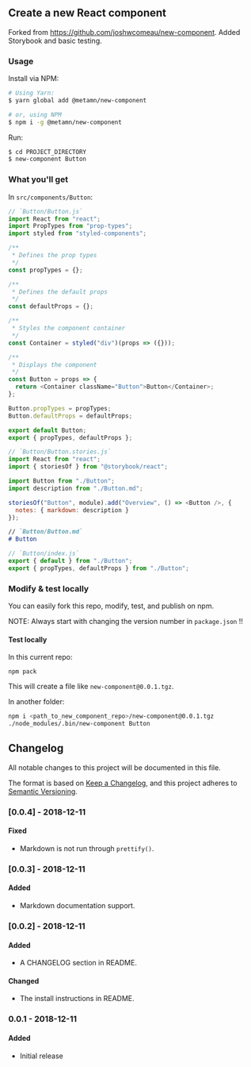 ## Create a new React component

Forked from https://github.com/joshwcomeau/new-component.
Added Storybook and basic testing.

### Usage

Install via NPM:

```bash
# Using Yarn:
$ yarn global add @metamn/new-component

# or, using NPM
$ npm i -g @metamn/new-component
```

Run:

```bash
$ cd PROJECT_DIRECTORY
$ new-component Button
```

### What you'll get

In `src/components/Button`:

```Javascript
// `Button/Button.js`
import React from "react";
import PropTypes from "prop-types";
import styled from "styled-components";

/**
 * Defines the prop types
 */
const propTypes = {};

/**
 * Defines the default props
 */
const defaultProps = {};

/**
 * Styles the component container
 */
const Container = styled("div")(props => ({}));

/**
 * Displays the component
 */
const Button = props => {
  return <Container className="Button">Button</Container>;
};

Button.propTypes = propTypes;
Button.defaultProps = defaultProps;

export default Button;
export { propTypes, defaultProps };
```

```Javascript
// `Button/Button.stories.js`
import React from "react";
import { storiesOf } from "@storybook/react";

import Button from "./Button";
import description from "./Button.md";

storiesOf("Button", module).add("Overview", () => <Button />, {
  notes: { markdown: description }
});
```

```Markdown
// `Button/Button.md`
# Button
```

```Javascript
// `Button/index.js`
export { default } from "./Button";
export { propTypes, defaultProps } from "./Button";
```

### Modify & test locally

You can easily fork this repo, modify, test, and publish on npm.

NOTE: Always start with changing the version number in `package.json` !!

#### Test locally

In this current repo:

```shell
npm pack
```

This will create a file like `new-component@0.0.1.tgz`.

In another folder:

```bash
npm i <path_to_new_component_repo>/new-component@0.0.1.tgz
./node_modules/.bin/new-component Button
```

## Changelog

All notable changes to this project will be documented in this file.

The format is based on [Keep a Changelog](https://keepachangelog.com/en/1.0.0/),
and this project adheres to [Semantic Versioning](https://semver.org/spec/v2.0.0.html).

### [0.0.4] - 2018-12-11

#### Fixed

- Markdown is not run through `prettify()`.

### [0.0.3] - 2018-12-11

#### Added

- Markdown documentation support.

### [0.0.2] - 2018-12-11

#### Added

- A CHANGELOG section in README.

#### Changed

- The install instructions in README.

### 0.0.1 - 2018-12-11

#### Added

- Initial release
